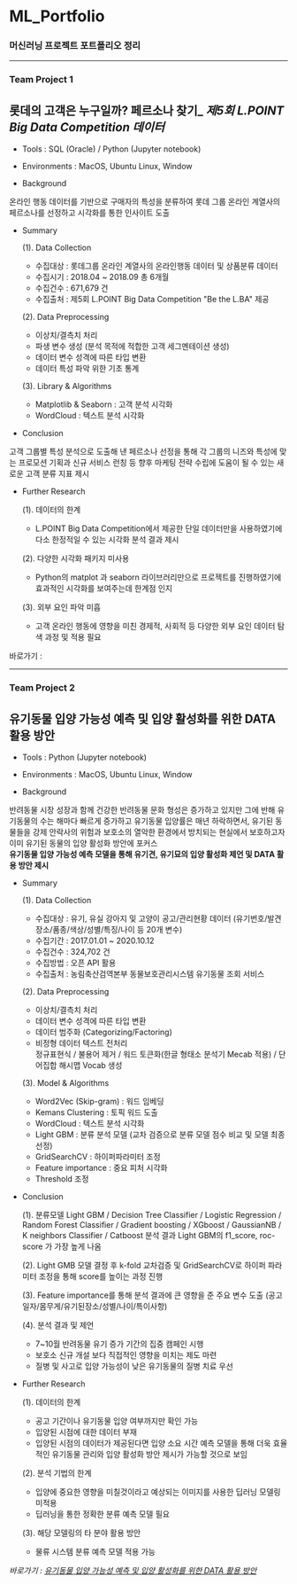 # ML_Portfolio
### 머신러닝 프로젝트 포트폴리오 정리
***
### Team Project 1
## 롯데의 고객은 누구일까? 페르소나 찾기_ _제5회 L.POINT Big Data Competition 데이터_

+ Tools : SQL (Oracle) / Python (Jupyter notebook)
 
+ Environments : MacOS, Ubuntu Linux, Window

+ Background

온라인 행동 데이터를 기반으로 구매자의 특성을 분류하여 롯데 그룹 온라인 계열사의 페르소나를 선정하고 시각화를 통한 인사이트 도출

+ Summary

  (1). Data Collection<br>
    - 수집대상 : 롯데그룹 온라인 계열사의 온라인행동 데이터 및 상품분류 데이터<br>
    - 수집시기 : 2018.04 ~ 2018.09 총 6개월<br>
    - 수집건수 : 671,679 건<br>
    - 수집출처 : 제5회 L.POINT Big Data Competition "Be the L.BA" 제공<br>
   
   (2). Data Preprocessing<br>
    - 이상치/결측치 처리<br>
    - 파생 변수 생성 (분석 목적에 적합한 고객 세그멘테이션 생성)<br>
    - 데이터 변수 성격에 따른 타입 변환<br>
    - 데이터 특성 파악 위한 기초 통계<br>

  (3). Library & Algorithms<br>
    - Matplotlib & Seaborn : 고객 분석 시각화<br>
    - WordCloud : 텍스트 분석 시각화<br>

+ Conclusion

고객 그룹별 특성 분석으로 도출해 낸 페르소나 선정을 통해 각 그룹의 니즈와 특성에 맞는 프로모션 기획과 신규 서비스 런칭 등 향후 마케팅 전략 수립에 도움이 될 수 있는 새로운 고객 분류 지표 제시
  
+ Further Research

  (1). 데이터의 한계<br>
    -	L.POINT Big Data Competition에서 제공한 단일 데이터만을 사용하였기에 다소 한정적일 수 있는 시각화 분석 결과 제시<br>

  (2). 다양한 시각화 패키지 미사용<br>
    -	Python의 matplot 과 seaborn 라이브러리만으로 프로젝트를 진행하였기에 효과적인 시각화를 보여주는데 한계점 인지<br>

  (3). 외부 요인 파악 미흡<br>
    - 고객 온라인 행동에 영향을 미친 경제적, 사회적 등 다양한 외부 요인 데이터 탐색 과정 및 적용 필요<br>

바로가기 : 

***
### Team Project 2
## 유기동물 입양 가능성 예측 및 입양 활성화를 위한 DATA 활용 방안

+ Tools : Python (Jupyter notebook)
 
+ Environments : MacOS, Ubuntu Linux, Window

+ Background

반려동물 시장 성장과 함께 건강한 반려동물 문화 형성은 증가하고 있지만 그에 반해 유기동물의 수는 해마다 빠르게 증가하고 유기동물 입양률은 매년 하락하면서, 유기된 동물들을 강제 안락사의 위험과 보호소의 열악한 환경에서 방치되는 현실에서 보호하고자 이미 유기된 동물의 입양 활성화 방안에 포커스<br>             **유기동물 입양 가능성 예측 모델을 통해 유기견, 유기묘의 입양 활성화 제언 및 DATA 활용 방안 제시**

+ Summary

  (1). Data Collection<br>
    - 수집대상 : 유기, 유실 강아지 및 고양이 공고/관리현황 데이터 (유기번호/발견장소/품종/색상/성별/특징/나이 등 20개 변수)<br>
    - 수집기간 : 2017.01.01 ~ 2020.10.12<br>
    - 수집건수 : 324,702 건<br>
    - 수집방법 : 오픈 API 활용<br>
    - 수집출처 : 농림축산검역본부 동물보호관리시스템 유기동물 조회 서비스<br>

  (2). Data Preprocessing<br>
    - 이상치/결측치 처리<br>
    - 데이터 변수 성격에 따른 타입 변환<br>
    - 데이터 범주화 (Categorizing/Factoring)<br>
    - 비정형 데이터 텍스트 전처리<br>
      정규표현식 / 불용어 제거 / 워드 토큰화(한글 형태소 분석기 Mecab 적용) / 단어집합 해시맵 Vocab 생성<br>

  (3). Model & Algorithms<br>
    - Word2Vec (Skip-gram) : 워드 임베딩<br>
    - Kemans Clustering : 토픽 워드 도출<br>
    - WordCloud : 텍스트 분석 시각화<br>
    - Light GBM : 분류 분석 모델 (교차 검증으로 분류 모델 점수 비교 및 모델 최종 선정)<br>
    - GridSearchCV : 하이퍼파라미터 조정<br>
    - Feature importance : 중요 피처 시각화<br>
    - Threshold 조정<br>

+ Conclusion

  (1). 분류모델 Light GBM / Decision Tree Classifier / Logistic Regression / Random Forest Classifier / Gradient boosting / XGboost / GaussianNB / K neighbors Classifier / Catboost 분석 결과 Light GBM의 f1_score, roc-score 가 가장 높게 나옴<br>
  
  (2). Light GMB 모델 결정 후 k-fold 교차검증 및 GridSearchCV로 하이퍼 파라미터 조정을 통해 score를 높이는 과정 진행<br>
  
  (3). Feature importance를 통해 분석 결과에 큰 영향을 준 주요 변수 도출 (공고일자/몸무게/유기된장소/성별/나이/특이사항)<br>
  
  (4). 분석 결과 및 제언<br>
    - 7~10월 반려동물 유기 증가 기간의 집중 캠페인 시행<br>
    - 보호소 신규 개설 보다 직접적인 영향을 미치는 제도 마련<br>
    - 질병 및 사고로 입양 가능성이 낮은 유기동물의 질병 치료 우선<br>
 
+ Further Research

  (1). 데이터의 한계<br>
    - 공고 기간이나 유기동물 입양 여부까지만 확인 가능<br>
    - 입양된 시점에 대한 데이터 부재<br>
    - 입양된 시점의 데이터가 제공된다면 입양 소요 시간 예측 모델을 통해 더욱 효율적인 유기동물 관리와 입양 활성화 방안 제시가 가능할 것으로 보임<br>

  (2). 분석 기법의 한계<br>
    - 입양에 중요한 영향을 미칠것이라고 예상되는 이미지를 사용한 딥러닝 모델링 미적용<br>
    - 딥러닝을 통한 정확한 분류 예측 모델 필요<br>

  (3). 해당 모델링의 타 분야 활용 방안<br>
    - 물류 시스템 분류 예측 모델 적용 가능<br>

*바로가기 : [유기동물 입양 가능성 예측 및 입양 활성화를 위한 DATA 활용 방안](https://github.com/honee88/Portfolio_ML/tree/main/Team_Project/Adoption)*
